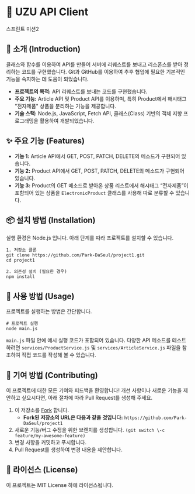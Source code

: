 # **🚀 UZU API Client**

스프린트 미션2

## **📝 소개 (Introduction)**

클래스와 함수를 이용하여 API를 만들어 서버에 리퀘스트를 보내고 리스폰스를 받아 정리하는 코드를 구현했습니다. Git과 GitHub를 이용하여 추후 협업에 필요한 기본적인 기능을 숙지하는 데 도움이 되었습니다.

- **프로젝트의 목적:** API 리퀘스트를 보내는 코드를 구현했습니다.
- **주요 기능:** Article API 및 Product API를 이용하며, 특히 Product에서 해시태그 "전자제품" 상품을 분리하는 기능을 제공합니다.
- **기술 스택:** Node.js, JavaScript, Fetch API, 클래스(Class) 기반의 객체 지향 프로그래밍을 활용하여 개발되었습니다.

## **✨ 주요 기능 (Features)**

- **기능 1:** Article API에서 GET, POST, PATCH, DELETE의 메소드가 구현되어 있습니다.
- **기능 2:** Product API에서 GET, POST, PATCH, DELETE의 메소드가 구현되어 있습니다.
- **기능 3:** Product의 GET 메소드로 받아온 상품 리스트에서 해시태그 “전자제품”이 포함되어 있는 상품을 `ElectronicProduct` 클래스를 사용해 따로 분류할 수 있습니다.

## **📦 설치 방법 (Installation)**

실행 환경은 Node.js 입니다. 아래 단계를 따라 프로젝트를 설치할 수 있습니다.

```
1. 저장소 클론
git clone https://github.com/Park-DaSeul/project1.git
cd project1

2. 의존성 설치 (필요한 경우)
npm install
```

## **🚀 사용 방법 (Usage)**

프로젝트를 실행하는 방법은 간단합니다.

```
# 프로젝트 실행
node main.js
```

`main.js` 파일 안에 예시 실행 코드가 포함되어 있습니다. 다양한 API 메소드를 테스트하려면 `services/ProductService.js` 및 `services/ArticleService.js` 파일을 참조하여 직접 코드를 작성해 볼 수 있습니다.

## **🤝 기여 방법 (Contributing)**

이 프로젝트에 대한 모든 기여와 피드백을 환영합니다\! 개선 사항이나 새로운 기능을 제안하고 싶으시다면, 아래 절차에 따라 Pull Request를 생성해 주세요.

1. 이 저장소를 [Fork](https://www.google.com/search?q=https://docs.github.com/ko/pull-requests/collaborating-with-pull-requests/getting-started/about-forks) 합니다.
   - **Fork된 저장소의 URL은 다음과 같을 것입니다:** `https://github.com/Park-DaSeul/project1`
2. 새로운 기능/버그 수정을 위한 브랜치를 생성합니다. `(git switch \-c feature/my-awesome-feature)`
3. 변경 사항을 커밋하고 푸시합니다.
4. Pull Request를 생성하여 변경 내용을 제안합니다.

## **📄 라이선스 (License)**

이 프로젝트는 MIT License 하에 라이선스됩니다.
